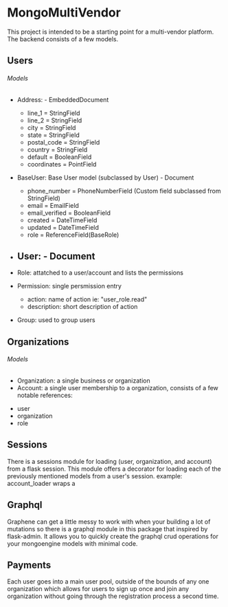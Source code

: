 # MongoMultiVendor

This project is intended to be a starting point for a multi-vendor platform. The backend consists of a few models. 
## Users

###### Models

* Address: - EmbeddedDocument

  - line_1 = StringField
  - line_2 = StringField
  - city = StringField
  - state = StringField
  - postal_code = StringField
  - country = StringField
  - default = BooleanField
  - coordinates = PointField


* BaseUser: Base User model (subclassed by User) - Document
  - phone_number = PhoneNumberField (Custom field subclassed from StringField)
  - email = EmailField
  - email_verified = BooleanField
  - created = DateTimeField
  - updated = DateTimeField
  - role = ReferenceField(BaseRole)

* User: - Document
  - 
* Role: attatched to a user/account and lists the permissions
* Permission: single persmission entry
  - action: name of action ie: "user_role.read"
  - description: short description of action
* Group: used to group users

## Organizations

###### Models

* Organization: a single business or organization
* Account: a single user membership to a organization, consists of a few notable references:
 - user
 - organization
 - role

## Sessions

There is a sessions module for loading (user, organization, and account) from a flask session. This module offers a decorator for loading each of the previously mentioned models from a user's session. example: account_loader wraps a

## Graphql

Graphene can get a little messy to work with when your building a lot of mutations so there is a graphql module in this package that inspired by flask-admin. It allows you to quickly create the graphql crud operations for your mongoengine models with minimal code.

## Payments

Each user goes into a main user pool, outside of the bounds of any one organization which allows for users to sign up once and join any organization without going through the registration process a second time.
